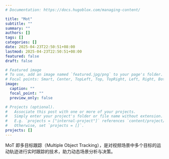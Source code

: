 ```yaml
---
# Documentation: https://docs.hugoblox.com/managing-content/

title: "Mot"
subtitle: ""
summary: ""
authors: []
tags: []
categories: []
date: 2025-04-23T22:50:51+08:00
lastmod: 2025-04-23T22:50:51+08:00
featured: false
draft: false

# Featured image
# To use, add an image named `featured.jpg/png` to your page's folder.
# Focal points: Smart, Center, TopLeft, Top, TopRight, Left, Right, BottomLeft, Bottom, BottomRight.
image:
  caption: ""
  focal_point: ""
  preview_only: false

# Projects (optional).
#   Associate this post with one or more of your projects.
#   Simply enter your project's folder or file name without extension.
#   E.g. `projects = ["internal-project"]` references `content/project/deep-learning/index.md`.
#   Otherwise, set `projects = []`.
projects: []
---
```


MoT 即多目标跟踪（Multiple Object Tracking），是对视频场景中多个目标的运动轨迹进行实时跟踪的技术，助力动态场景分析与决策。
